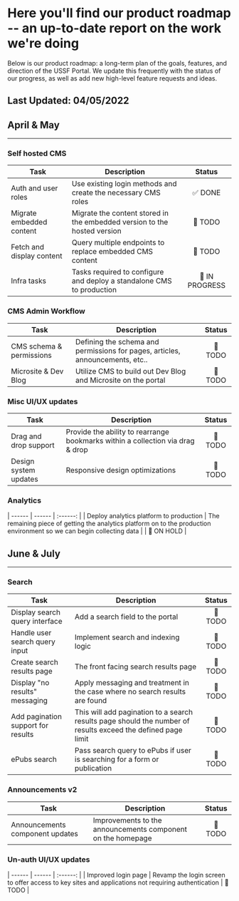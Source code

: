 # Here you'll find our product roadmap -- an up-to-date report on the work we're doing

Below is our product roadmap: a long-term plan of the goals, features, and direction of the USSF Portal. We update this frequently with the status of our progress, as well as add new high-level feature requests and ideas.

## **Last Updated: 04/05/2022**

## April & May

____________________________________________________

### Self hosted CMS

| Task | Description | Status |
| ------ | ------ | :------: |
| Auth and user roles | Use existing login methods and create the necessary CMS roles | :white_check_mark: DONE |
| Migrate embedded content | Migrate the content stored in the embedded version to the hosted version | :construction: TODO |
| Fetch and display content | Query multiple endpoints to replace embedded CMS content | :construction: TODO |
| Infra tasks | Tasks required to configure and deploy a standalone CMS to production | :construction: IN PROGRESS |

### CMS Admin Workflow

| Task  | Description | Status |
| ------ | ------ | :------: |
| CMS schema & permissions | Defining the schema and permissions for pages, articles, announcements, etc..| :construction: TODO |
| Microsite & Dev Blog | Utilize CMS to build out Dev Blog and Microsite on the portal | :construction: TODO |

### Misc UI/UX updates

| Task  | Description | Status |
| ------ | ------ | :------: |
| Drag and drop support | Provide the ability to rearrange bookmarks within a collection via drag & drop| :construction: TODO |
| Design system updates | Responsive design optimizations | :construction: TODO |

### Analytics

| ------ | ------ | :------: |
| Deploy analytics platform to production | The remaining piece of getting the analytics platform on to the production environment so we can begin collecting data | | :thinking: ON HOLD |

## June & July

____________________________________________________

### Search

| Task | Description | Status |
| ------ | ------ | :------: |
| Display search query interface | Add a search field to the portal | :construction: TODO |
| Handle user search query input | Implement search and indexing logic | :construction: TODO |
| Create search results page | The front facing search results page | :construction: TODO |
| Display "no results" messaging | Apply messaging and treatment in the case where no search results are found | :construction: TODO |
| Add pagination support for results | This will add pagination to a search results page should the number of results exceed the defined page limit | :construction: TODO |
| ePubs search | Pass search query to ePubs if user is searching for a form or publication | :construction: TODO |

### Announcements v2

| Task | Description | Status |
| ------ | ------ | :------: |
| Announcements component updates | Improvements to the announcements component on the homepage | :construction: TODO |

### Un-auth UI/UX updates

| ------ | ------ | :------: |
| Improved login page | Revamp the login screen to offer access to key sites and applications not requiring authentication | :construction: TODO |
